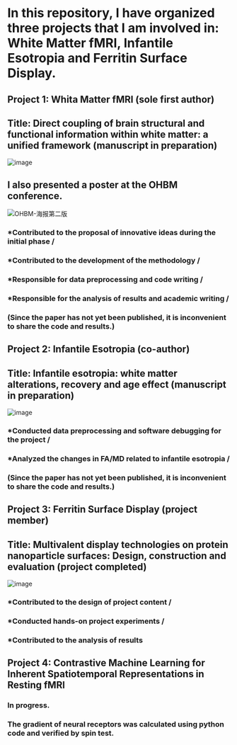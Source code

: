# In this repository, I have organized three projects that I am involved in: White Matter fMRI, Infantile Esotropia and Ferritin Surface Display.

## Project 1: Whita Matter fMRI (sole first author)

## Title: Direct coupling of brain structural and functional information within white matter: a unified framework (manuscript in preparation)
![image](https://github.com/user-attachments/assets/e2c8ef54-8201-4846-99e2-4e685d9dccba)

## I also presented a poster at the OHBM conference.

![OHBM-海报第二版](https://github.com/user-attachments/assets/100a239e-081f-4bad-92bb-98ed141b99f9)

### *Contributed to the proposal of innovative ideas during the initial phase /
### *Contributed to the development of the methodology /
### *Responsible for data preprocessing and code writing / 
### *Responsible for the analysis of results and academic writing / 
### (Since the paper has not yet been published, it is inconvenient to share the code and results.)

## Project 2: Infantile Esotropia (co-author)

## Title: Infantile esotropia: white matter alterations, recovery and age effect (manuscript in preparation)
![image](https://github.com/user-attachments/assets/568bdfea-7065-485c-80ac-5e1c42668cc6)

### *Conducted data preprocessing and software debugging for the project /
### *Analyzed the changes in FA/MD related to infantile esotropia /
### (Since the paper has not yet been published, it is inconvenient to share the code and results.)

## Project 3: Ferritin Surface Display (project member)

## Title: Multivalent display technologies on protein nanoparticle surfaces: Design, construction and evaluation (project completed)

![image](https://github.com/user-attachments/assets/acbbde59-9ed4-4dd8-b552-c364903d740a)

### *Contributed to the design of project content / 
### *Conducted hands-on project experiments / 
### *Contributed to the analysis of results 

## Project 4: Contrastive Machine Learning for Inherent Spatiotemporal Representations in Resting fMRl
### In progress.
### The gradient of neural receptors was calculated using python code and verified by spin test.


